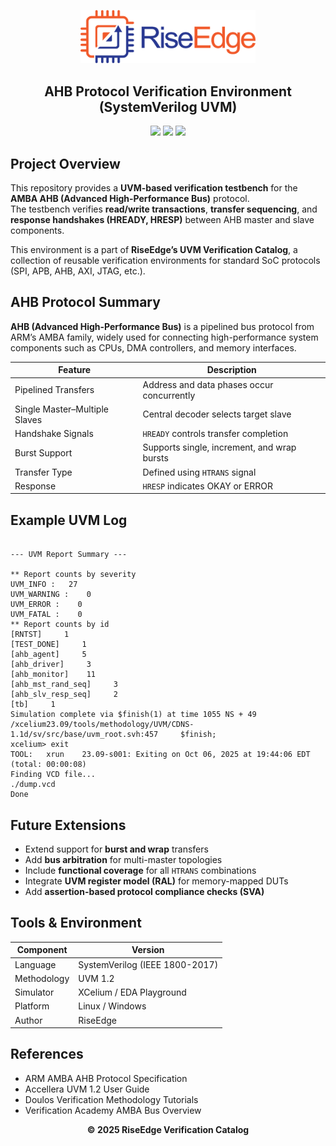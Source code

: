<!-- PROJECT BANNER -->
<p align="center">
  <img src="../assets/logo.png" alt="RiseEdge Logo" width="280"/>
</p>

<h2 align="center">AHB Protocol Verification Environment (SystemVerilog UVM)</h2>

<p align="center">
  <!-- <a href="https://www.edaplayground.com/x/a_fy"><b> Run on EDA Playground</b></a><br> -->
  <img src="https://img.shields.io/badge/Language-SystemVerilog-blue.svg"/>
  <img src="https://img.shields.io/badge/Methodology-UVM%201.2-green.svg"/>
  <img src="https://img.shields.io/badge/Simulator-XCelium%2FEDAPlayground-orange.svg"/>
</p>


## Project Overview

This repository provides a **UVM-based verification testbench** for the **AMBA AHB (Advanced High-Performance Bus)** protocol.  
The testbench verifies **read/write transactions**, **transfer sequencing**, and **response handshakes (HREADY, HRESP)** between AHB master and slave components.

This environment is a part of **RiseEdge’s UVM Verification Catalog**, a collection of reusable verification environments for standard SoC protocols (SPI, APB, AHB, AXI, JTAG, etc.).


## AHB Protocol Summary

**AHB (Advanced High-Performance Bus)** is a pipelined bus protocol from ARM’s AMBA family, widely used for connecting high-performance system components such as CPUs, DMA controllers, and memory interfaces.

| Feature | Description |
|----------|--------------|
| Pipelined Transfers | Address and data phases occur concurrently |
| Single Master–Multiple Slaves | Central decoder selects target slave |
| Handshake Signals | `HREADY` controls transfer completion |
| Burst Support | Supports single, increment, and wrap bursts |
| Transfer Type | Defined using `HTRANS` signal |
| Response | `HRESP` indicates OKAY or ERROR |


## Example UVM Log

```

--- UVM Report Summary ---

** Report counts by severity
UVM_INFO :   27
UVM_WARNING :    0
UVM_ERROR :    0
UVM_FATAL :    0
** Report counts by id
[RNTST]     1
[TEST_DONE]     1
[ahb_agent]     5
[ahb_driver]     3
[ahb_monitor]    11
[ahb_mst_rand_seq]     3
[ahb_slv_resp_seq]     2
[tb]     1
Simulation complete via $finish(1) at time 1055 NS + 49
/xcelium23.09/tools/methodology/UVM/CDNS-1.1d/sv/src/base/uvm_root.svh:457     $finish;
xcelium> exit
TOOL:	xrun	23.09-s001: Exiting on Oct 06, 2025 at 19:44:06 EDT  (total: 00:00:08)
Finding VCD file...
./dump.vcd
Done

````

<!-- ## How to Run -->

<!-- ### Run Online
**EDA Playground Link:** [https://www.edaplayground.com/x/a_fy](https://www.edaplayground.com/x/a_fy)

1. Open the link above  
2. Select **SystemVerilog + UVM 1.2**  
3. Click **Run**  
4. View simulation logs and waveform -->

<!-- ### Run Locally
```bash
# Compile
vlog *.sv
# Simulate
vsim -c tb_top -do "run -all; quit" 
```` -->

## Future Extensions

* Extend support for **burst and wrap** transfers
* Add **bus arbitration** for multi-master topologies
* Include **functional coverage** for all `HTRANS` combinations
* Integrate **UVM register model (RAL)** for memory-mapped DUTs
* Add **assertion-based protocol compliance checks (SVA)**


## Tools & Environment

| Component   | Version                                                           |
| ----------- | ----------------------------------------------------------------- |
| Language    | SystemVerilog (IEEE 1800-2017)                                    |
| Methodology | UVM 1.2                                                           |
| Simulator   | XCelium / EDA Playground                                          |
| Platform    | Linux / Windows                                                   |
| Author      |  RiseEdge                                                         |


## References

* ARM AMBA AHB Protocol Specification
* Accellera UVM 1.2 User Guide
* Doulos Verification Methodology Tutorials
* Verification Academy AMBA Bus Overview


<p align="center">
  <b>© 2025 RiseEdge Verification Catalog</b><br>
</p>

